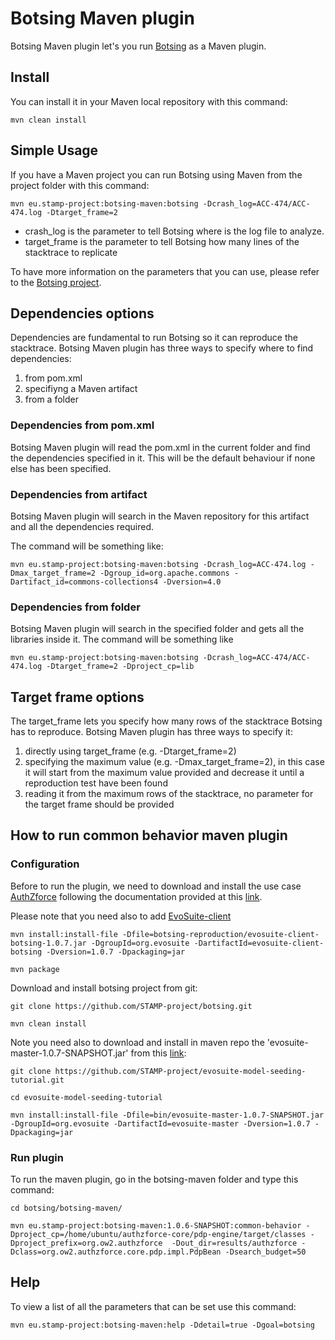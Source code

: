 # Botsing Maven plugin

Botsing Maven plugin let's you run [Botsing](https://github.com/STAMP-project/botsing) as a Maven plugin.

## Install

You can install it in your Maven local repository with this command:

```
mvn clean install
```

## Simple Usage

If you have a Maven project you can run Botsing using Maven from the project folder with this command:

```
mvn eu.stamp-project:botsing-maven:botsing -Dcrash_log=ACC-474/ACC-474.log -Dtarget_frame=2
```

* crash_log is the parameter to tell Botsing where is the log file to analyze.
* target_frame is the parameter to tell Botsing how many lines of the stacktrace to replicate

To have more information on the parameters that you can use, please refer to the [Botsing project](https://github.com/STAMP-project/botsing).

## Dependencies options

Dependencies are fundamental to run Botsing so it can reproduce the stacktrace. Botsing Maven plugin has three ways to specify where to find dependencies:

1. from pom.xml
1. specifiyng a Maven artifact
1. from a folder

### Dependencies from pom.xml

Botsing Maven plugin will read the pom.xml in the current folder and find the dependencies specified in it. This will be the default behaviour if none else has been specified.

### Dependencies from artifact

Botsing Maven plugin will search in the Maven repository for this artifact and all the dependencies required.

The command will be something like: 

```
mvn eu.stamp-project:botsing-maven:botsing -Dcrash_log=ACC-474.log -Dmax_target_frame=2 -Dgroup_id=org.apache.commons -Dartifact_id=commons-collections4 -Dversion=4.0
```

### Dependencies from folder

Botsing Maven plugin will search in the specified folder and gets all the libraries inside it. The command will be something like 

```
mvn eu.stamp-project:botsing-maven:botsing -Dcrash_log=ACC-474/ACC-474.log -Dtarget_frame=2 -Dproject_cp=lib
```

## Target frame options

The target_frame lets you specify how many rows of the stacktrace Botsing has to reproduce. Botsing Maven plugin has three ways to specify it:

1. directly using target_frame (e.g. -Dtarget_frame=2)
1. specifying the maximum value (e.g. -Dmax_target_frame=2), in this case it will start from the maximum value provided and decrease it until a reproduction test have been found
1. reading it from the maximum rows of the stacktrace, no parameter for the target frame should be provided

## How to run common behavior maven plugin

### Configuration

Before to run the plugin, we need to download and install the use case [AuthZforce](https://authzforce.ow2.org/) following the documentation provided at this [link](https://github.com/STAMP-project/evosuite-model-seeding-tutorial).

Please note that you need also to add [EvoSuite-client](https://github.com/STAMP-project/botsing/tree/maven-common-behavior-integration#building-botsing) 

```
mvn install:install-file -Dfile=botsing-reproduction/evosuite-client-botsing-1.0.7.jar -DgroupId=org.evosuite -DartifactId=evosuite-client-botsing -Dversion=1.0.7 -Dpackaging=jar

mvn package
```

Download and install botsing project from git:

```
git clone https://github.com/STAMP-project/botsing.git

mvn clean install
```

Note you need also to download and install in maven repo the 'evosuite-master-1.0.7-SNAPSHOT.jar' from this [link](https://github.com/STAMP-project/evosuite-model-seeding-tutorial.git):

```
git clone https://github.com/STAMP-project/evosuite-model-seeding-tutorial.git

cd evosuite-model-seeding-tutorial

mvn install:install-file -Dfile=bin/evosuite-master-1.0.7-SNAPSHOT.jar -DgroupId=org.evosuite -DartifactId=evosuite-master -Dversion=1.0.7 -Dpackaging=jar

```

### Run plugin

To run the maven plugin, go in the botsing-maven folder and type this command:

```
cd botsing/botsing-maven/

mvn eu.stamp-project:botsing-maven:1.0.6-SNAPSHOT:common-behavior -Dproject_cp=/home/ubuntu/authzforce-core/pdp-engine/target/classes -Dproject_prefix=org.ow2.authzforce  -Dout_dir=results/authzforce -Dclass=org.ow2.authzforce.core.pdp.impl.PdpBean -Dsearch_budget=50
```


## Help

To view a list of all the parameters that can be set use this command:

```
mvn eu.stamp-project:botsing-maven:help -Ddetail=true -Dgoal=botsing
```